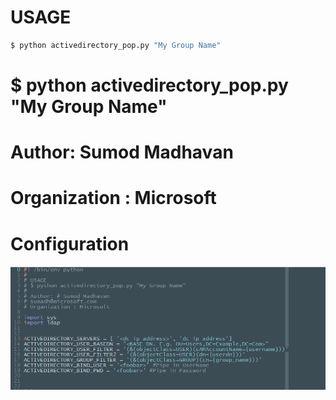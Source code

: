 # USAGE
```python
$ python activedirectory_pop.py "My Group Name"
```
# $ python activedirectory_pop.py "My Group Name"
#
# Author: Sumod Madhavan
# Organization : Microsoft

# Configuration

![alt text](https://github.com/sumodmadhavan/Codename-StarBucks/blob/master/config.png "Configurations")
